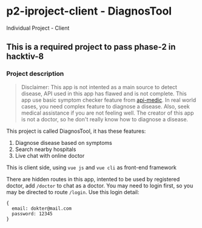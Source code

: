 # p2-iproject-client - DiagnosTool
Individual Project - Client

## This is a required project to pass phase-2 in hacktiv-8

### Project description

> Disclaimer: This app is not intented as a main source to detect disease, API used in this app has flawed and is not complete. This app use basic symptom checker feature from [api-medic](https://apimedic.com/). In real world cases, you need complex feature to diagnose a disease. Also, seek medical assistance if you are not feeling well. The creator of this app is not a doctor, so he don't really know how to diagnose a disease.

This project is called DiagnosTool, it has these features:
1. Diagnose disease based on symptoms
2. Search nearby hospitals
3. Live chat with online doctor

This is client side, using `vue js` and `vue cli` as front-end framework

There are hidden routes in this app, intented to be used by registered doctor, add `/doctor` to chat as a doctor. You may need to login first, so you may be directed to route `/login`. Use this login detail: 
```
{
  email: dokter@mail.com
  password: 12345
}
```
